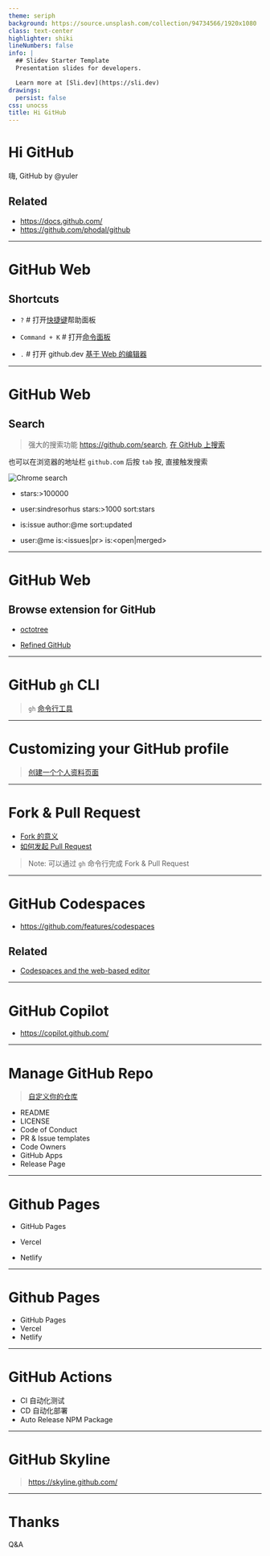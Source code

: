 ```yaml
---
theme: seriph
background: https://source.unsplash.com/collection/94734566/1920x1080
class: text-center
highlighter: shiki
lineNumbers: false
info: |
  ## Slidev Starter Template
  Presentation slides for developers.

  Learn more at [Sli.dev](https://sli.dev)
drawings:
  persist: false
css: unocss
title: Hi GitHub
---
```


# Hi GitHub

嗨, GitHub by @yuler

## Related

- <https://docs.github.com/>
- <https://github.com/phodal/github>

<!--
TODO: Update links
-->

---

# GitHub Web

## Shortcuts

<v-clicks>

- `?` # 打开[快捷键](https://docs.github.com/cn/get-started/using-github/keyboard-shortcuts)帮助面板

- `Command + K` # 打开[命令面板](https://docs.github.com/cn/get-started/using-github/github-command-palette)

- `.` # 打开 github.dev [基于 Web 的编辑器](https://docs.github.com/en/codespaces/the-githubdev-web-based-editor)

</v-clicks>

---

# GitHub Web

## Search

> 强大的搜索功能 https://github.com/search, [在 GitHub 上搜索](https://docs.github.com/en/search-github/getting-started-with-searching-on-github/about-searching-on-github)

<v-click>

也可以在浏览器的地址栏 `github.com` 后按 `tab` 按, 直接触发搜索

![Chrome search](/chrome-search.png)

</v-click>

<v-clicks>

- stars:>100000

- user:sindresorhus stars:>1000 sort:stars

- is:issue author:@me sort:updated

- user:@me is:<issues|pr> is:<open|merged>

</v-clicks>

---

# GitHub Web

## Browse extension for GitHub

- [octotree](https://www.octotree.io)

<!-- TODO: 演示 Refined GitHub -->

- [Refined GitHub](https://github.com/refined-github/refined-github)

---

# GitHub `gh` CLI

> `gh` [命令行工具](https://github.com/cli/cli)

---

# Customizing your GitHub profile

> [创建一个个人资料页面](https://docs.github.com/en/account-and-profile/setting-up-and-managing-your-github-profile/customizing-your-profile/managing-your-profile-readme)

---

# Fork & Pull Request

- [Fork 的意义](https://docs.github.com/en/get-started/quickstart/fork-a-repo)
- [如何发起 Pull Request](https://docs.github.com/en/pull-requests/collaborating-with-pull-requests/proposing-changes-to-your-work-with-pull-requests/creating-a-pull-request)

> Note: 可以通过 `gh` 命令行完成 Fork & Pull Request

---

# GitHub Codespaces

- <https://github.com/features/codespaces>

## Related

- [Codespaces and the web-based editor](https://docs.github.com/en/codespaces/the-githubdev-web-based-editor#codespaces-and-the-web-based-editor)

---

# GitHub Copilot

- https://copilot.github.com/

---

# Manage GitHub Repo

> [自定义你的仓库](https://docs.github.com/en/repositories/managing-your-repositorys-settings-and-features/customizing-your-repository)

- README
- LICENSE
- Code of Conduct
- PR & Issue templates
- Code Owners
- GitHub Apps
- Release Page

---

# Github Pages

- GitHub Pages

- Vercel
- Netlify

---

# Github Pages

- GitHub Pages
- Vercel
- Netlify

---

# GitHub Actions

- CI 自动化测试
- CD 自动化部署
- Auto Release NPM Package

---

# GitHub Skyline

> https://skyline.github.com/

---

# Thanks

Q&A
